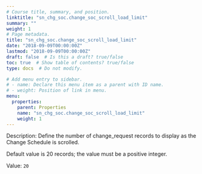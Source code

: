 ```yaml
---
# Course title, summary, and position.
linktitle: "sn_chg_soc.change_soc_scroll_load_limit"
summary: ""
weight: 1
# Page metadata.
title: "sn_chg_soc.change_soc_scroll_load_limit"
date: "2018-09-09T00:00:00Z"
lastmod: "2018-09-09T00:00:00Z"
draft: false  # Is this a draft? true/false
toc: true  # Show table of contents? true/false
type: docs  # Do not modify.

# Add menu entry to sidebar.
# - name: Declare this menu item as a parent with ID name.
# - weight: Position of link in menu.
menu:
  properties:
    parent: Properties
    name: "sn_chg_soc.change_soc_scroll_load_limit"
    weight: 1
---
```


Description: Define the number of change_request records to display as the Change Schedule is scrolled.

Default value is 20 records; the value must be a positive integer.


Value: `20`